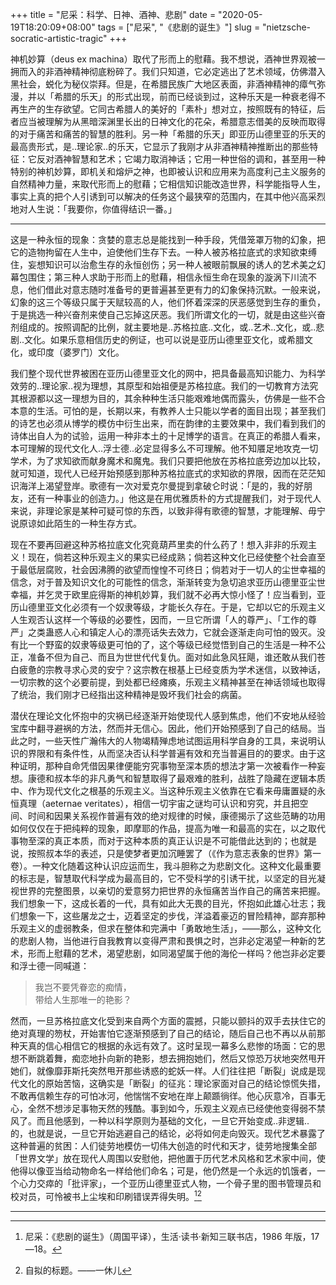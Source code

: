 +++
title = "尼采：科学、日神、酒神、悲剧"
date = "2020-05-19T18:20:09+08:00"
tags = ["尼采", "《悲剧的诞生》"]
slug = "nietzsche-socratic-artistic-tragic"
+++

神机妙算（deus ex machina）取代了形而上的慰藉。我不想说，酒神世界观被一拥而入的非酒神精神彻底粉碎了。我们只知道，它必定逃出了艺术领域，仿佛潜入黑社会，蜕化为秘仪崇拜。但是，在希腊民族广大地区表面，非酒神精神的瘴气弥漫，并以「希腊的乐天」的形式出现，前而已经谈到过，这种乐天是一种衰老得不再生产的生存欲望。它同古希腊人的美好的「素朴」想对立，按照既有的特征，后者应当被理解为从黑暗深渊里长出的日神文化的花朵，希腊意志借美的反映而取得的对于痛苦和痛苦的智慧的胜利。另一种「希腊的乐天」即亚历山德里亚的乐天的最高贵形式，是..理论家..的乐天，它显示了我刚才从非酒神精神推断出的那些特征：它反对酒神智慧和艺术；它竭力取消神话；它用一种世俗的调和，甚至用一种特别的神机妙算，即机关和熔炉之神，也即被认识和应用来为高度利己主义服务的自然精神力量，来取代形而上的慰藉；它相信知识能改造世界，科学能指导人生，事实上真的把个人引诱到可以解决的任务这个最狭窄的范围内，在其中他兴高采烈地对人生说：「我要你，你值得结识一番。」

---

这是一种永恒的现象：贪婪的意志总是能找到一种手段，凭借笼罩万物的幻象，把它的造物拘留在人生中，迫使他们生存下去。一种人被苏格拉底式的求知欲束缚住，妄想知识可以治愈生存的永恒创伤；另一种人被眼前飘展的诱人的艺术美之幻幕包围住；第三种人求助于形而上的慰藉，相信永恒生命在现象的漩涡下川流不息，他们借此对意志随时准备号的更普遍甚至更有力的幻象保持沉默。一般来说，幻象的这三个等级只属于天赋较高的人，他们怀着深深的厌恶感觉到生存的重负，于是挑选一种兴奋剂来使自己忘掉这厌恶。我们所谓文化的一切，就是由这些兴奋剂组成的。按照调配的比例，就主要地是..苏格拉底..文化，或..艺术..文化，或..悲剧..文化。如果乐意相信历史的例证，也可以说是亚历山德里亚文化，或希腊文化，或印度（婆罗门）文化。

我们整个现代世界被困在亚历山德里亚文化的网中，把具备最高知识能力、为科学效劳的..理论家..视为理想，其原型和始祖便是苏格拉底。我们的一切教育方法究其根源都以这一理想为目的，其余种种生活只能艰难地偶而露头，仿佛是一些不合本意的生活。可怕的是，长期以来，有教养人士只能以学者的面目出现；甚至我们的诗艺也必须从博学的模仿中衍生出来，而在韵律的主要效果中，我们看到我们的诗体出自人为的试验，运用一种非本土的十足博学的语言。在真正的希腊人看来，本可理解的现代文化人..浮士德..必定显得多么不可理解。他不知餍足地攻克一切学术，为了求知欲而献身魔术和魔鬼。我们只要把他放在苏格拉底旁边加以比较，就可知道，现代人已经开始预感到那种苏格拉底式的求知欲的界限，因而在茫茫知识海洋上渴望登岸。歌德有一次对爱克尔曼提到拿破仑时说：「是的，我的好朋友，还有一种事业的创造力。」他这是在用优雅质朴的方式提醒我们，对于现代人来说，非理论家是某种可疑可惊的东西，以致非得有歌德的智慧，才能理解、毋宁说原谅如此陌生的一种生存方式。

现在不要再回避这种苏格拉底文化究竟葫芦里卖的什么药了！想入非非的乐观主义！现在，倘若这种乐观主义的果实已经成熟；倘若这种文化已经使整个社会直至于最低层腐败，社会因沸腾的欲望而惶惶不可终日；倘若对于一切人的尘世幸福的信念，对于普及知识文化的可能性的信念，渐渐转变为急切追求亚历山德里亚尘世幸福，并乞灵于欧里庇得斯的神机妙算，我们就不必再大惊小怪了！应当看到，亚历山德里亚文化必须有一个奴隶等级，才能长久存在。于是，它却以它的乐观主义人生观否认这样一个等级的必要性，因而，一旦它所谓「人的尊严」、「工作的尊严」之类蛊惑人心和镇定人心的漂亮话失去效力，它就会逐渐走向可怕的毁灭。没有比一个野蛮的奴隶等级更可怕的了，这个等级已经觉悟到自己的生活是一种不公正，准备不但为自己、而且为世世代代复仇。面对如此急风狂飓，谁还敢从我们苍白疲惫的宗教寻求心灵的安宁？这宗教在根基上已经变质为学术迷信，以致神话，一切宗教的这个必要前提，到处都已经瘫痪，乐观主义精神甚至在神话领域也取得了统治，我们刚才已经指出这种精神是毁坏我们社会的病菌。

潜伏在理论文化怀抱中的灾祸已经逐渐开始使现代人感到焦虑，他们不安地从经验宝库中翻寻避祸的方法，然而并无信心。因此，他们开始预感到了自己的结局。当此之时，一些天性广瀚伟大的人物竭精殚虑地试图运用科学自身的工具，来说明认识的界限和有条件性，从而坚决否认科学普遍有效和充当普遍目的的要求。由于这种证明，那种自命凭借因果律便能穷究事物至深本质的想法才第一次被看作一种妄想。康德和叔本华的非凡勇气和智慧取得了最艰难的胜利，战胜了隐藏在逻辑本质中、作为现代文化之根基的乐观主义。当这种乐观主义依靠在它看来毋庸置疑的永恒真理（aeternae veritates），相信一切宇宙之谜均可认识和穷究，并且把空间、时间和因果关系视作普遍有效的绝对规律的时候，康德揭示了这些范畴的功用如何仅仅在于把纯粹的现象，即摩耶的作品，提高为唯一和最高的实在，以之取代事物至深的真正本质，而对于这种本质的真正认识是不可能借此达到的；也就是说，按照叔本华的表述，只是使梦者更加沉睡罢了（《作为意志表象的世界》第一卷）。一种文化随着这种认识应运而生，我斗胆称之为悲剧文化。这种文化最重要的标志是，智慧取代科学成为最高目的，它不受科学的引诱干扰，以坚定的目光凝视世界的完整图景，以亲切的爱意努力把世界的永恒痛苦当作自己的痛苦来把握。我们想象一下，这成长着的一代，具有如此大无畏的目光，怀抱如此雄心壮志；我们想象一下，这些屠龙之士，迈着坚定的步伐，洋溢着豪迈的冒险精神，鄙弃那种乐观主义的虚弱教条，但求在整体和完满中「勇敢地生活」，——那么，这种文化的悲剧人物，当他进行自我教育以变得严肃和畏惧之时，岂非必定渴望一种新的艺术，形而上慰藉的艺术，渴望悲剧，如同渴望属于他的海伦一样吗？他岂非必定要和浮士德一同喊道：

> 我岂不要凭眷恋的痴情，  
> 带给人生那唯一的艳影？

然而，一旦苏格拉底文化受到来自两个方面的震撼，只能以颤抖的双手去扶住它的绝对真理的笏杖，开始害怕它逐渐预感到了自己的结论，随后自己也不再以从前那种天真的信心相信它的根据的永远有效了。这时呈现一幕多么悲惨的场面：它的思想不断跳着舞，痴恋地扑向新的艳影，想去拥抱她们，然后又惊恐万状地突然甩开她们，就像靡菲斯托突然甩开那些诱惑的蛇妖一样。人们往往把「断裂」说成是现代文化的原始苦恼，这确实是「断裂」的征兆：理论家面对自己的结论惊慌失措，不敢再信赖生存的可怕冰河，他惴惴不安地在岸上颠踬徜徉。他心灰意冷，百事无心，全然不想涉足事物天然的残酷。事到如今，乐观主义观点已经使他变得弱不禁风了。而且他感到，一种以科学原则为基础的文化，一旦它开始变成..非逻辑..的，也就是说，一旦它开始逃避自己的结论，必将如何走向毁灭。现代艺术暴露了这种普遍的贫困：人们徒劳地模仿一切伟大创造的时代和天才，徒劳地搜集全部「世界文学」放在现代人周围以安慰他，把他置于历代艺术风格和艺术家中间，使他得以像亚当给动物命名一样给他们命名；可是，他仍然是一个永远的饥饿者，一个心力交瘁的「批评家」，一个亚历山德里亚式人物，一个骨子里的图书管理员和校对员，可怜被书上尘埃和印刷错误弄得失明。[^1][^2]

---

[^1]: 尼采：《悲剧的诞生》（周国平译），生活·读书·新知三联书店，1986 年版，17—18。
[^2]: 自拟的标题。——一休儿
